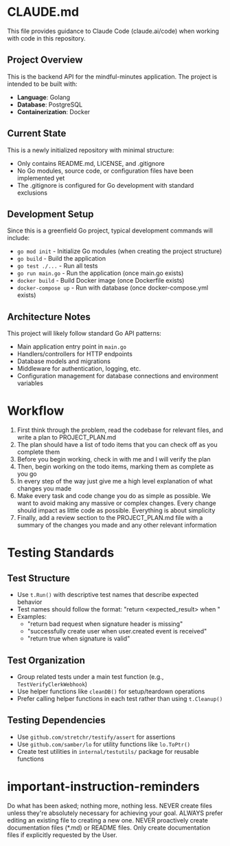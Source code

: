 # CLAUDE.md

This file provides guidance to Claude Code (claude.ai/code) when working with code in this repository.

## Project Overview

This is the backend API for the mindful-minutes application. The project is intended to be built with:
- **Language**: Golang
- **Database**: PostgreSQL
- **Containerization**: Docker

## Current State

This is a newly initialized repository with minimal structure:
- Only contains README.md, LICENSE, and .gitignore
- No Go modules, source code, or configuration files have been implemented yet
- The .gitignore is configured for Go development with standard exclusions

## Development Setup

Since this is a greenfield Go project, typical development commands will include:
- `go mod init` - Initialize Go modules (when creating the project structure)
- `go build` - Build the application
- `go test ./...` - Run all tests
- `go run main.go` - Run the application (once main.go exists)
- `docker build` - Build Docker image (once Dockerfile exists)
- `docker-compose up` - Run with database (once docker-compose.yml exists)

## Architecture Notes

This project will likely follow standard Go API patterns:
- Main application entry point in `main.go`
- Handlers/controllers for HTTP endpoints
- Database models and migrations
- Middleware for authentication, logging, etc.
- Configuration management for database connections and environment variables

# Workflow
1. First think through the problem, read the codebase for relevant files, and write a plan to PROJECT_PLAN.md
2. The plan should have a list of todo items that you can check off as you complete them
3. Before you begin working, check in with me and I will verify the plan
4. Then, begin working on the todo items, marking them as complete as you go
5. In every step of the way just give me a high level explanation of what changes you made
6. Make every task and code change you do as simple as possible. We want to avoid making any massive or complex changes. Every change should impact as little code as possible. Everything is about simplicity
7. Finally, add a review section to the PROJECT_PLAN.md file with a summary of the changes you made and any other relevant information

# Testing Standards

## Test Structure
- Use `t.Run()` with descriptive test names that describe expected behavior
- Test names should follow the format: "return <expected_result> when <condition>"
- Examples:
  - "return bad request when signature header is missing"
  - "successfully create user when user.created event is received"
  - "return true when signature is valid"

## Test Organization
- Group related tests under a main test function (e.g., `TestVerifyClerkWebhook`)
- Use helper functions like `cleanDB()` for setup/teardown operations
- Prefer calling helper functions in each test rather than using `t.Cleanup()`

## Testing Dependencies
- Use `github.com/stretchr/testify/assert` for assertions
- Use `github.com/samber/lo` for utility functions like `lo.ToPtr()`
- Create test utilities in `internal/testutils/` package for reusable functions

# important-instruction-reminders
Do what has been asked; nothing more, nothing less.
NEVER create files unless they're absolutely necessary for achieving your goal.
ALWAYS prefer editing an existing file to creating a new one.
NEVER proactively create documentation files (*.md) or README files. Only create documentation files if explicitly requested by the User.
